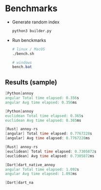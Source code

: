 # Benchmarks

+ Generate random index
  ```bash
  python3 builder.py
  ```
+ Run benckmarks
    ```bash
    # linux / MacOS
    ./bench.sh
    ```
    ```powershell
    # windows
    bench.bat
    ```

## Results (sample)

```verilog
[Python]annoy
angular Total time elapsed: 0.356s
angular Avg time elapsed: 0.356ms

[Python]annoy
euclidean Total time elapsed: 0.365s
euclidean Avg time elapsed: 0.365ms

[Rust] annoy-rs
[angular] Total time elapsed: 0.7767228s
[angular] Avg time elapsed: 0.7767228ms

[Rust] annoy-rs
[euclidean] Total time elapsed: 0.7305872s
[euclidean] Avg time elapsed: 0.7305872ms

[Dart]dart_native_annoy
angular Total time elapsed: 1.092s
angular Avg time elapsed: 1.092ms

[Dart]dart_na